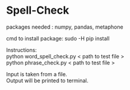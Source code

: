 # Spell-Check

packages needed : numpy, pandas, metaphone 

cmd to install package: sudo -H pip install <package-name>

Instructions: <br/>
python word_spell_check.py &lt; path to test file > <br/>
python phrase_check.py &lt; path to test file >

Input is taken from a file. <br/>
Output will be printed to terminal.
